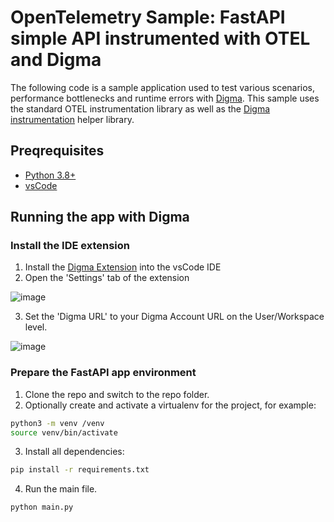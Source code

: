 # OpenTelemetry Sample: FastAPI simple API instrumented with OTEL and Digma

The following code is a sample application used to test various scenarios, performance bottlenecks and runtime errors with [Digma](https://github.com/digma-ai/digma). This sample uses the standard OTEL instrumentation library as well as the [Digma instrumentation](https://github.com/digma-ai/opentelemetry-instrumentation-digma) helper library.

## Preqrequisites
- [Python 3.8+](https://www.python.org/downloads/)
- [vsCode](https://code.visualstudio.com/download)

## Running the app with Digma

### Install the IDE extension

1. Install the [Digma Extension](https://marketplace.visualstudio.com/items?itemName=digma.digma) into the vsCode IDE
2. Open the 'Settings' tab of the extension

![image](https://user-images.githubusercontent.com/93863/165008075-96fa40cd-a566-4c69-9481-195f69f3c425.png)

3. Set the 'Digma URL' to your Digma Account URL on the User/Workspace level.

![image](https://user-images.githubusercontent.com/93863/165008209-c832fc43-0600-48e9-9324-a5c9f8e4b904.png)


### Prepare the FastAPI app environment

1. Clone the repo and switch to the repo folder. 
2. Optionally create and activate a virtualenv for the project, for example:
```bash
python3 -m venv /venv
source venv/bin/activate
```

3. Install all dependencies:
```bash
pip install -r requirements.txt
```

4. Run the main file.

```bash
python main.py
```
